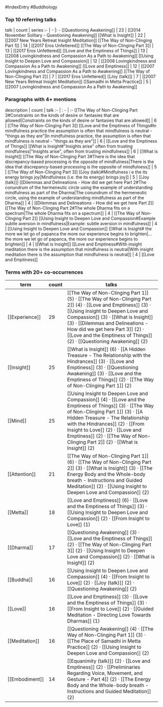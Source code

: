 #IndexEntry #Buddhology

### Top 10 referring talks
talk | count | series
:- | - |: -
[[Questioning Awakening]] | 23 | [[2014 November Solitary - Questioning Awakening]]
[[What is Insight]] | 22 | [[2007 New Years Retreat Insight Meditation]]
[[The Way of Non-Clinging Part 1]] | 14 | [[2017 Eros Unfettered]]
[[The Way of Non-Clinging Part 3]] | 13 | [[2017 Eros Unfettered]]
[[Love and the Emptiness of Things]] | 13 | [[2008 Lovingkindness and Compassion As a Path to Awakening]]
[[Using Insight to Deepen Love and Compassion]] | 12 | [[2008 Lovingkindness and Compassion As a Path to Awakening]]
[[Love and Emptiness]] | 12 | [[2007 Lovingkindness and Compassion As a Path to Awakening]]
[[The Way of Non-Clinging Part 2]] | 7 | [[2017 Eros Unfettered]]
[[Joy (talk)]] | 7 | [[2007 New Years Retreat Insight Meditation]]
[[Samadhi in Metta Practice]] | 5 | [[2007 Lovingkindness and Compassion As a Path to Awakening]]

### Paragraphs with 4+ mentions
description | count | talk
:- | : - | :-
[[The Way of Non-Clinging Part 3#Constraints on the kinds of desire or fantasies that are allowed\|Constraints on the kinds of desire or fantasies that are allowed]] | 6 | [[The Way of Non-Clinging Part 3]]
[[Love and the Emptiness of Things#In mindfulness practice the assumption is often that mindfulness is neutral - "things as they are"\|In mindfulness practice, the assumption is often that mindfulness is neutral - "things as they are"]] | 6 | [[Love and the Emptiness of Things]]
[[What is Insight#"Insights arise" often from trusting mindfulness\|"Insights arise", often from trusting mindfulness]] | 6 | [[What is Insight]]
[[The Way of Non-Clinging Part 3#There is the idea that discrepancy-based processing is the opposite of mindfulness\|There is the idea that discrepancy-based processing is the opposite of mindfulness]] | 5 | [[The Way of Non-Clinging Part 3]]
[[Joy (talk)#Mindfulness i e the its energy brings joy\|Mindfulness (i.e. the its energy) brings joy]] | 5 | [[Joy (talk)]]
[[Dilemmas and Delineations - How did we get here Part 2#The conundrum of the hermeneutic circle using the example of understanding mindfulness as part of the Dharma\|The conundrum of the hermeneutic circle, using the example of understanding mindfulness as part of the Dharma]] | 4 | [[Dilemmas and Delineations - How did we get here Part 2]]
[[The Way of Non-Clinging Part 2#The whole Dharma fits on a spectrum\|The whole Dharma fits on a spectrum]] | 4 | [[The Way of Non-Clinging Part 2]]
[[Using Insight to Deepen Love and Compassion#Example subtle aversion in mindfulness\|Example: subtle aversion in mindfulness]] | 4 | [[Using Insight to Deepen Love and Compassion]]
[[What is Insight# the more we let go of papanca the more our experience begins to brighten\|... the more we let go of papanca, the more our experience begins to brighten]] | 4 | [[What is Insight]]
[[Love and Emptiness#With insight meditation there is the assumption that mindfulness is neutral\|With insight meditation there is the assumption that mindfulness is neutral]] | 4 | [[Love and Emptiness]]

### Terms with 20+ co-occurrences
term | count | talks
-|-|-
[[Experience]] | 29 | <span class="counts">[[The Way of Non-Clinging Part 1]] (5) · [[The Way of Non-Clinging Part 2]] (4) · [[Love and Emptiness]] (3) · [[Using Insight to Deepen Love and Compassion]] (3) · [[What is Insight]] (3) · [[Dilemmas and Delineations - How did we get here Part 3]] (2) · [[Love and the Emptiness of Things]] (2) · [[Questioning Awakening]] (2)</span> 
[[Insight]] | 25 | <span class="counts">[[What is Insight]] (6) · [[A Hidden Treasure - The Relationship with the Hindrances]] (3) · [[Love and Emptiness]] (3) · [[Questioning Awakening]] (3) · [[Love and the Emptiness of Things]] (2) · [[The Way of Non-Clinging Part 1]] (2)</span> 
[[Mind]] | 25 | <span class="counts">[[Using Insight to Deepen Love and Compassion]] (4) · [[Love and the Emptiness of Things]] (3) · [[The Way of Non-Clinging Part 1]] (3) · [[A Hidden Treasure - The Relationship with the Hindrances]] (2) · [[From Insight to Love]] (2) · [[Love and Emptiness]] (2) · [[The Way of Non-Clinging Part 2]] (2) · [[What is Insight]] (2)</span> 
[[Attention]] | 21 | <span class="counts">[[The Way of Non-Clinging Part 1]] (6) · [[The Way of Non-Clinging Part 2]] (3) · [[What is Insight]] (3) · [[The Energy Body and the Whole-body breath - Instructions and Guided Meditation]] (2) · [[Using Insight to Deepen Love and Compassion]] (2)</span> 
[[Metta]] | 18 | <span class="counts">[[Love and Emptiness]] (6) · [[Love and the Emptiness of Things]] (3) · [[Using Insight to Deepen Love and Compassion]] (2) · [[From Insight to Love]] (1)</span> 
[[Dharma]] | 17 | <span class="counts">[[Questioning Awakening]] (3) · [[Love and the Emptiness of Things]] (2) · [[The Way of Non-Clinging Part 3]] (2) · [[Using Insight to Deepen Love and Compassion]] (2) · [[What is Insight]] (2)</span> 
[[Buddha]] | 16 | <span class="counts">[[Using Insight to Deepen Love and Compassion]] (4) · [[From Insight to Love]] (2) · [[Joy (talk)]] (2) · [[Questioning Awakening]] (2)</span> 
[[Love]] | 16 | <span class="counts">[[Love and Emptiness]] (3) · [[Love and the Emptiness of Things]] (3) · [[From Insight to Love]] (2) · [[Guided Meditation - Directing Love Towards Dharmas]] (1)</span> 
[[Meditation]] | 16 | <span class="counts">[[Questioning Awakening]] (4) · [[The Way of Non-Clinging Part 1]] (3) · [[The Place of Samadhi in Metta Practice]] (2) · [[Using Insight to Deepen Love and Compassion]] (2)</span> 
[[Embodiment]] | 14 | <span class="counts">[[Equanimity (talk)]] (2) · [[Love and Emptiness]] (2) · [[Preliminaries Regarding Voice, Movement, and Gesture - Part 4]] (2) · [[The Energy Body and the Whole-body breath - Instructions and Guided Meditation]] (2)</span> 

